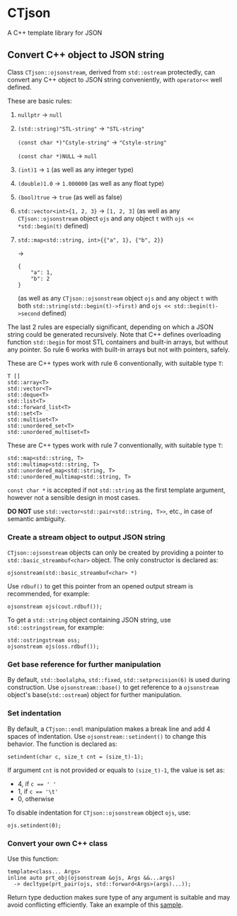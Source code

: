 # CTjson

A C++ template library for JSON

## Convert C++ object to JSON string

Class `CTjson::ojsonstream`, derived from `std::ostream` protectedly, can convert any C++ object to JSON string conveniently, with `operator<<` well defined.

These are basic rules:

1. `nullptr` -> `null`

2. `(std::string)"STL-string"` -> `"STL-string"`

   `(const char *)"Cstyle-string"` -> `"Cstyle-string"`

   `(const char *)NULL` -> `null`

3. `(int)1` -> `1` (as well as any integer type)

4. `(double)1.0` -> `1.000000` (as well as any float type)

5. `(bool)true` -> `true` (as well as false)

6. `std::vector<int>{1, 2, 3}` -> `[1, 2, 3]` (as well as any `CTjson::ojsonstream` object `ojs` and any object `t` with `ojs << *std::begin(t)` defined)

7. 
       std::map<std::string, int>{{"a", 1}, {"b", 2}}

   ->

       {
           "a": 1,
           "b": 2
       }

   (as well as any `CTjson::ojsonstream` object `ojs` and any object `t` with both `std::string(std::begin(t)->first)` and `ojs << std::begin(t)->second` defined)

The last 2 rules are especially significant, depending on which a JSON string could be generated recursively. Note that C++ defines overloading function `std::begin` for most STL containers and built-in arrays, but without any pointer. So rule 6 works with built-in arrays but not with pointers, safely.

These are C++ types work with rule 6 conventionally, with suitable type `T`:

    T []
    std::array<T>
    std::vector<T>
    std::deque<T>
    std::list<T>
    std::forward_list<T>
    std::set<T>
    std::multiset<T>
    std::unordered_set<T>
    std::unordered_multiset<T>

These are C++ types work with rule 7 conventionally, with suitable type `T`:

    std::map<std::string, T>
    std::multimap<std::string, T>
    std::unordered_map<std::string, T>
    std::unordered_multimap<std::string, T>

`const char *` is accepted if not `std::string` as the first template argument, however not a sensible design in most cases.

**DO NOT** use `std::vector<std::pair<std::string, T>>`, etc., in case of semantic ambiguity.

### Create a stream object to output JSON string

`CTjson::ojsonstream` objects can only be created by providing a pointer to `std::basic_streambuf<char>` object. The only constructor is declared as:

    ojsonstream(std::basic_streambuf<char> *)

Use `rdbuf()` to get this pointer from an opened output stream is recommended, for example:

    ojsonstream ojs(cout.rdbuf());

To get a `std::string` object containing JSON string, use `std::ostringstream`, for example:

    std::ostringstream oss;
    ojsonstream ojs(oss.rdbuf());

### Get base reference for further manipulation

By default, `std::boolalpha`, `std::fixed`, `std::setprecision(6)` is used during construction. Use `ojsonstream::base()` to get reference to a `ojsonstream` object's base(`std::ostream`) object for further manipulation.

### Set indentation

By default, a `CTjson::endl` manipulation makes a break line and add 4 spaces of indentation. Use `ojsonstream::setindent()` to change this behavior. The function is declared as:

    setindent(char c, size_t cnt = (size_t)-1);

If argument `cnt` is not provided or equals to `(size_t)-1`, the value is set as:

* 4, if `c == ' '`
* 1, if `c == '\t'`
* 0, otherwise

To disable indentation for `CTjson::ojsonstream` object `ojs`, use:

    ojs.setindent(0);

### Convert your own C++ class

Use this function:

    template<class... Args>
    inline auto prt_obj(ojsonstream &ojs, Args &&...args)
      -> decltype(prt_pair(ojs, std::forward<Args>(args)...));

Return type deduction makes sure type of any argument is suitable and may avoid conflicting efficiently. Take an example of this [sample](CTjson_sam.cpp).

